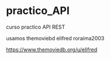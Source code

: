 # practico_API
curso practico API REST

usamos themoviebd
elifred
roraima2003

https://www.themoviedb.org/u/elifred
